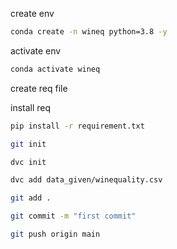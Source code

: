 create env

```bash
conda create -n wineq python=3.8 -y
```

activate env

```bash
conda activate wineq
```

create req file

install req

```bash
pip install -r requirement.txt
```

```bash
git init
```

```bash
dvc init
```

```bash
dvc add data_given/winequality.csv
```

```bash
git add .
```

```bash
git commit -m "first commit"
```

```bash
git push origin main
```
